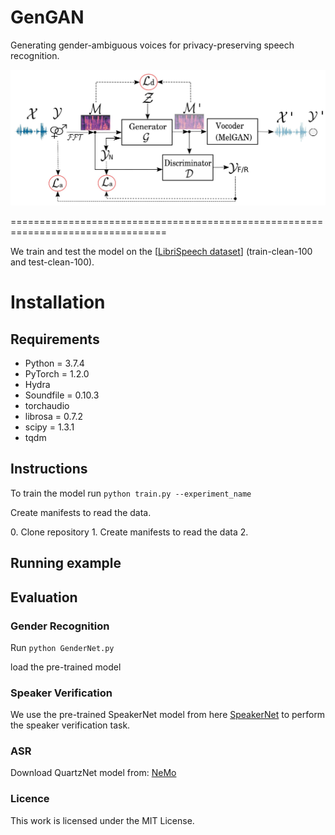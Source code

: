 # GenGAN
Generating gender-ambiguous voices for privacy-preserving speech recognition.


![Alt text](/gengan_pipeline.jpg)

=================================================================================

We train and test the model on the [[LibriSpeech dataset](https://www.openslr.org/12)] (train-clean-100 and test-clean-100).

# Installation

## Requirements
* Python = 3.7.4
* PyTorch = 1.2.0
* Hydra
* Soundfile = 0.10.3
* torchaudio
* librosa = 0.7.2
* scipy = 1.3.1
* tqdm



## Instructions
To train the model run `python train.py --experiment_name`
<p>Create manifests to read the data.</p>
0. Clone repository
1. Create manifests to read the data
2. 



## Running example


## Evaluation


### Gender Recognition
Run `python GenderNet.py`
<p>load the pre-trained model </p>

### Speaker Verification
We use the pre-trained SpeakerNet model from here [SpeakerNet](https://github.com/clovaai/voxceleb_trainer) to perform the speaker verification task.

### ASR
Download QuartzNet model from: [NeMo](https://catalog.ngc.nvidia.com/orgs/nvidia/models/nemospeechmodels)



### Licence
This work is licensed under the MIT License.
